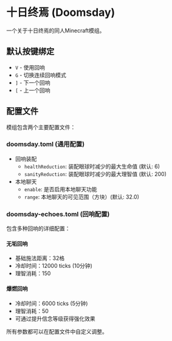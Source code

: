 # 十日终焉 (Doomsday)

一个关于十日终焉的同人Minecraft模组。

## 默认按键绑定

- `V` - 使用回响
- `G` - 切换连续回响模式
- `]` - 下一个回响
- `[` - 上一个回响

## 配置文件

模组包含两个主要配置文件：

### doomsday.toml (通用配置)

- 回响装配
  - `healthReduction`: 装配眼球时减少的最大生命值 (默认: 6)
  - `sanityReduction`: 装配眼球时减少的最大理智值 (默认: 200)
- 本地聊天
  - `enable`: 是否启用本地聊天功能
  - `range`: 本地聊天的可见范围（方块）(默认: 32.0)

### doomsday-echoes.toml (回响配置)

包含多种回响的详细配置：

#### 无垢回响
- 基础施法距离：32格
- 冷却时间：12000 ticks (10分钟)
- 理智消耗：150

#### 爆燃回响
- 冷却时间：6000 ticks (5分钟)
- 理智消耗：50
- 可通过提升信念等级获得强化效果

所有参数都可以在配置文件中自定义调整。 